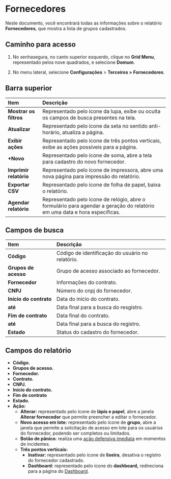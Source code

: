 # Fornecedores

Neste documento, você encontrará todas as informações sobre o relatório **Fornecedores**, que mostra a lista de grupos cadastrados.

## Caminho para acesso

1. No senhasegura, no canto superior esquerdo, clique no **Grid Menu**, representado pelos nove quadrados, e selecione **Domum**.

2. No menu lateral, selecione **Configurações** \> **Terceiros \> Fornecedores**.

## **Barra superior**

| Item | Descrição |
| :---- | :---- |
| **Mostrar os filtros** | Representado pelo ícone da lupa, exibe ou oculta os campos de busca presentes na tela. |
| **Atualizar** | Representado pelo ícone da seta no sentido anti-horário, atualiza a página. |
| **Exibir ações** | Representado pelo ícone de três pontos verticais, exibe as ações possíveis para a página. |
| **\+Novo** | Representado pelo ícone de soma, abre a tela para cadastro do novo fornecedor. |
| **Imprimir relatório** | Representado pelo ícone de impressora, abre uma nova página para impressão do relatório. |
| **Exportar CSV** | Representado pelo ícone de folha de papel, baixa o relatório. |
| **Agendar relatório** | Representado pelo ícone de relógio, abre o formulário para agendar a geração do relatório em uma data e hora específicas. |

## **Campos de busca**

| Item | Descrição |
| :---- | :---- |
| **Código** | Código de identificação do usuário no relatório. |
| **Grupos de acesso** | Grupo de acesso associado ao fornecedor. |
| **Fornecedor** | Informações do contrato. |
| **CNPJ** | Número do cnpj do fornecedor. |
| **Início do contrato** | Data do início do contrato. |
| **até** | Data final para a busca do resgistro. |
| **Fim de contrato** | Data final do contrato. |
| **até** | Data final para a busca do registro. |
| **Estado** | Status do cadastro do fornecedor. |

## **Campos do relatório**

* **Código.**  
* **Grupos de acesso.**  
* **Fornecedor.**  
* **Contrato.**  
* **CNPJ.**  
* **Início do contrato.**  
* **Fim de contrato**  
* **Estado.**  
* **Ação:**  
  * **Alterar:** representado pelo ícone de **lápis e papel**, abre a janela **Alterar fornecedor** que permite preencher a editar o fornecedor.  
  * **Novo acesso em lote:** representado pelo ícone de **grupo**, abre a janela que permite a solicitação de acesso em lote para os usuários do fornecedor, podendo ser completos ou limitados.  
  * **Botão de pânico**: realiza uma [ação defensiva imediata](https://docs.senhasegura.io/v3-32/docs/pt/domum-panic-button) em momentos de incidentes.  
  * **Três pontos verticais:**  
    * **Inativar:** representado pelo ícone de **lixeira**, desativa o registro do fornecedor cadastrado.  
    * **Dashboard:** representado pelo ícone do **dashboard,** redireciona para a página do [Dashboard](https://docs.google.com/document/u/0/d/1p0pOkPxqEzot7VbnGBIeyKFzMuviK7yDGn6mlQxTHSg/edit).